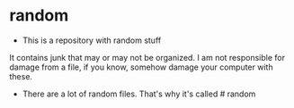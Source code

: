 # random

* This is a repository with random stuff

It contains junk that may or may not be organized.
I am not responsible for damage from a file, if you know, somehow damage your computer with these.

* There are a lot of random files.
That's why it's called # random


